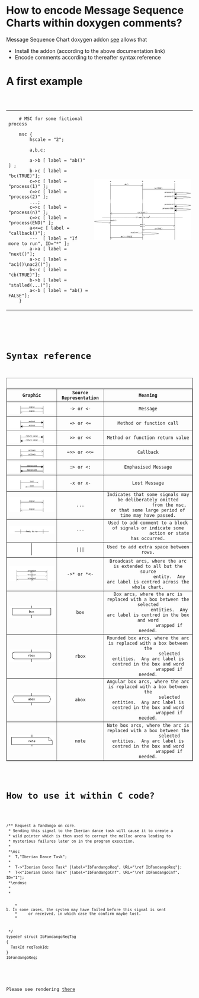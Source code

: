 # How to encode Message Sequence Charts within doxygen comments?

Message Sequence Chart doxygen addon [see](http://www.mcternan.me.uk/mscgen/) allows that

* Install the addon (according to the above documentation link)
* Encode comments according to thereafter syntax reference

# A first example

<pre>
<code>
<table border=0>
<tr>
<td>
	# MSC for some fictional process
	
	msc {
  		hscale = "2";

  		a,b,c;

  		a->b [ label = "ab()" ] ;
  		b->c [ label = "bc(TRUE)"];
  		c=>c [ label = "process(1)" ];
  		c=>c [ label = "process(2)" ];
  		...;
  		c=>c [ label = "process(n)" ];
  		c=>c [ label = "process(END)" ];
  		a<<=c [ label = "callback()"];
  		---  [ label = "If more to run", ID="*" ];
  		a->a [ label = "next()"];
  		a->c [ label = "ac1()\nac2()"];
  		b<-c [ label = "cb(TRUE)"];
  		b->b [ label = "stalled(...)"];
  		a<-b [ label = "ab() = FALSE"];
	}
</code>
</td>
<td><a href="img/example0.msc"><img src="img/example0.png" border="0" alt="Example rendered MSC"></a></td>
</tr>
</table>
</pre>

# Syntax reference

<table border="1">
 <tbody><tr>
    <th>Graphic</th>
    <th>Source Representation</th>
    <th>Meaning</th>
  </tr>
  <tr>
    <td><center><img src="img/msc-sig.png" alt="Rendered message arc"></center></td>
    <td><center>-&gt; or &lt;-</center></td>
    <td><center>Message</center></td>
  </tr>
  <tr>
    <td><center><img src="img/msc-func.png" alt="Rendered function call arc"></center></td>
    <td><center>=&gt; or &lt;=</center></td>
    <td><center>Method or function call</center></td>
  </tr>
  <tr>
    <td><center><img src="img/msc-retval.png" alt="Rendered return value arc"></center></td>
    <td><center>&gt;&gt; or &lt;&lt;</center></td>
    <td><center>Method or function return value</center></td>
  </tr>
  <tr>
    <td><center><img src="img/msc-callback.png" alt="Rendered callback arc"></center></td>
    <td><center>=&gt;&gt; or &lt;&lt;=</center></td>
    <td><center>Callback</center></td>
  </tr>
  <tr>
    <td><center><img src="img/msc-emph.png" alt="Rendered double message arc"></center></td>
    <td><center>:&gt; or &lt;:</center></td>
    <td><center>Emphasised Message</center></td>
  </tr>
  <tr>
    <td><center><img src="img/msc-lost.png" alt="Rendered lost message arc"></center></td>
    <td><center>-x or x-</center></td>
    <td><center>Lost Message</center></td>
  </tr>
  <tr>
    <td><center><img src="img/msc-time.png" alt="Rendered discontinuinity"></center></td>
    <td><center>...</center></td>
    <td><center>Indicates that some signals may be deliberately omitted
                from the msc, or that some large period of time may have passed.</center></td>
  </tr>
  <tr>
    <td><center><img src="img/msc-state.png" alt="Rendered block divider"></center></td>
    <td><center>---</center></td>
    <td><center>Used to add comment to a block of signals or indicate some
                action or state has occurred.</center></td>
  </tr>
  <tr>
    <td><center><img src="img/msc-spacer.png" alt="Rendered spacer"></center></td>
    <td><center>|||</center></td>
    <td><center>Used to add extra space between rows.</center></td>
  </tr>
  <tr>
    <td><center><img src="img/msc-broadcast.png" alt="Rendered broadcast arc"></center></td>
    <td><center>-&gt;* or *&lt;-</center></td>
    <td><center>Broadcast arcs, where the arc is extended to all but the source
                entity.  Any arc label is centred across the whole chart.</center></td>
  </tr>
  <tr>
    <td><center><img src="img/msc-box.png" alt="Rendered state box"></center></td>
    <td><center>box</center></td>
    <td><center>Box arcs, where the arc is replaced with a box between the selected
                entities.  Any arc label is centred in the box and word
                wrapped if needed.</center></td>
  </tr>
  <tr>
    <td><center><img src="img/msc-rbox.png" alt="Rendered rounded box"></center></td>
    <td><center>rbox</center></td>
    <td><center>Rounded box arcs, where the arc is replaced with a box between the
                selected entities.  Any arc label is centred in the box and word
                wrapped if needed.</center></td>
  </tr>
  <tr>
    <td><center><img src="img/msc-abox.png" alt="Rendered angular box"></center></td>
    <td><center>abox</center></td>
    <td><center>Angular box arcs, where the arc is replaced with a box between the
                selected entities.  Any arc label is centred in the box and word
                wrapped if needed.</center></td>
  </tr>
  <tr>
    <td><center><img src="img/msc-note.png" alt="Rendered note box"></center></td>
    <td><center>note</center></td>
    <td><center>Note box arcs, where the arc is replaced with a box between the
                selected entities.  Any arc label is centred in the box and word
                wrapped if needed.</center></td>
  </tr>
</tbody></table>

# How to use it within C code?

<pre>
<code>
/** Request a fandango on core.
 * Sending this signal to the Iberian dance task will cause it to create a
 * wild pointer which is then used to corrupt the malloc arena leading to
 * mysterious failures later on in the program execution.
 *
 *\msc
 *  T,"Iberian Dance Task";
 *
 *  T->"Iberian Dance Task" [label="IbFandangoReq", URL="\ref IbFandangoReq"];
 *  T<<"Iberian Dance Task" [label="IbFandangoCnf", URL="\ref IbFandangoCnf", ID="1"];
 *\endmsc
 *
 * <OL>
 * <LI>In some cases, the system may have failed before this signal is sent
 *     or received, in which case the confirm maybe lost.
 * </OL>
 */
typedef struct IbFandangoReqTag
{
  TaskId reqTaskId;
}
IbFandangoReq;
</code>
</pre>

Please see rendering [there](http://www.mcternan.me.uk/mscgen/doxexample/html/ibt_8c.html#f000ba8452ed1a2bbcc561d8fbefa5f8")
